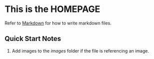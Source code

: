 # This is the **HOMEPAGE**
Refer to [Markdown](http://daringfireball.net/projects/markdown/) for how to write markdown files.
## Quick Start Notes
1.  Add images to the *images* folder if the file is referencing an image.
